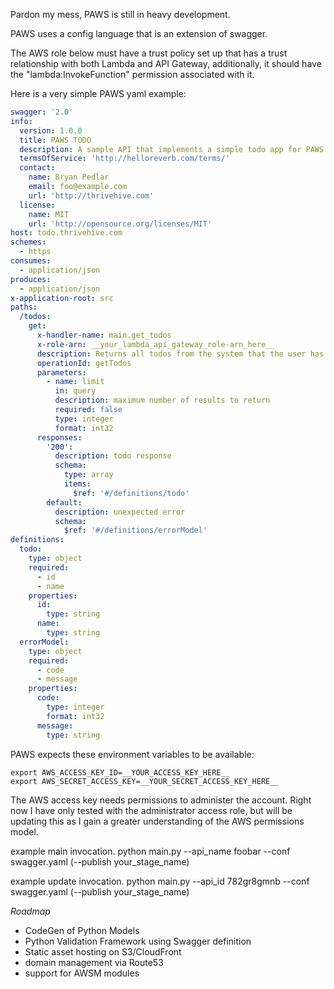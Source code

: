 Pardon my mess, PAWS is still in heavy development.




PAWS uses a config language that is an extension of swagger. 

The AWS role below must have a trust policy set up that has a trust relationship with both Lambda and API Gateway, additionally, it should have the "lambda:InvokeFunction" permission associated with it.

Here is a very simple PAWS yaml example:

```yaml
swagger: '2.0'
info:
  version: 1.0.0
  title: PAWS TODO
  description: A sample API that implements a simple todo app for PAWS
  termsOfService: 'http://helloreverb.com/terms/'
  contact:
    name: Bryan Pedlar
    email: foo@example.com
    url: 'http://thrivehive.com'
  license:
    name: MIT
    url: 'http://opensource.org/licenses/MIT'
host: todo.thrivehive.com
schemes:
  - https
consumes:
  - application/json
produces:
  - application/json
x-application-root: src
paths:
  /todos:
    get:
      x-handler-name: main.get_todos
      x-role-arn: __your_lambda_api_gateway_role-arn_here__
      description: Returns all todos from the system that the user has access to
      operationId: getTodos
      parameters:
        - name: limit
          in: query
          description: maximum number of results to return
          required: false
          type: integer
          format: int32
      responses:
        '200':
          description: todo response
          schema:
            type: array
            items:
              $ref: '#/definitions/todo'
        default:
          description: unexpected error
          schema:
            $ref: '#/definitions/errorModel'
definitions:
  todo:
    type: object
    required:
      - id
      - name
    properties:
      id:
        type: string
      name:
        type: string
  errorModel:
    type: object
    required:
      - code
      - message
    properties:
      code:
        type: integer
        format: int32
      message:
        type: string

```

PAWS expects these environment variables to be available:

```
export AWS_ACCESS_KEY_ID=__YOUR_ACCESS_KEY_HERE__
export AWS_SECRET_ACCESS_KEY=__YOUR_SECRET_ACCESS_KEY_HERE__
```

The AWS access key needs permissions to administer the account. Right now I have only tested with the administrator access role, but will be updating this as I gain a greater understanding of the AWS permissions model.

example main invocation.
python main.py --api_name foobar --conf swagger.yaml (--publish your_stage_name)


example update invocation.
python main.py --api_id 782gr8gmnb --conf swagger.yaml (--publish your_stage_name)


*Roadmap*

- CodeGen of Python Models
- Python Validation Framework using Swagger definition
- Static asset hosting on S3/CloudFront
- domain management via Route53
- support for AWSM modules
